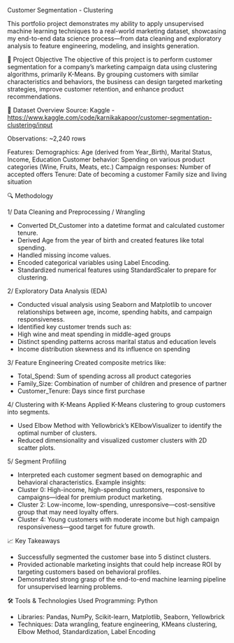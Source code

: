 Customer Segmentation - Clustering

This portfolio project demonstrates my ability to apply unsupervised machine learning techniques to a real-world marketing dataset, showcasing my end-to-end data science process—from data cleaning and exploratory analysis to feature engineering, modeling, and insights generation.

🎯 Project Objective 
The objective of this project is to perform customer segmentation for a company’s marketing campaign data using clustering algorithms, primarily K-Means. By grouping customers with similar characteristics and behaviors, the business can design targeted marketing strategies, improve customer retention, and enhance product recommendations.

📁 Dataset Overview Source: Kaggle - https://www.kaggle.com/code/karnikakapoor/customer-segmentation-clustering/input

Observations: ~2,240 rows

Features:
Demographics: Age (derived from Year_Birth), Marital Status, Income, Education
Customer behavior: Spending on various product categories (Wine, Fruits, Meats, etc.)
Campaign responses: Number of accepted offers
Tenure: Date of becoming a customer
Family size and living situation

🔍 Methodology

1/ Data Cleaning and Preprocessing / Wrangling 
-	Converted Dt_Customer into a datetime format and calculated customer tenure.
-	Derived Age from the year of birth and created features like total spending.
-	Handled missing income values.
-	Encoded categorical variables using Label Encoding.
-	Standardized numerical features using StandardScaler to prepare for clustering.
  
2/ Exploratory Data Analysis (EDA) 
-	Conducted visual analysis using Seaborn and Matplotlib to uncover relationships between age, income, spending habits, and campaign responsiveness.
-	Identified key customer trends such as:
-	High wine and meat spending in middle-aged groups
-	Distinct spending patterns across marital status and education levels
-	Income distribution skewness and its influence on spending
  
3/ Feature Engineering Created composite metrics like:
-	Total_Spend: Sum of spending across all product categories
-	Family_Size: Combination of number of children and presence of partner
-	Customer_Tenure: Days since first purchase
  
4/ Clustering with K-Means Applied K-Means clustering to group customers into segments.
-	Used Elbow Method with Yellowbrick’s KElbowVisualizer to identify the optimal number of clusters.
-	Reduced dimensionality and visualized customer clusters with 2D scatter plots.
  
5/ Segment Profiling 
-	Interpreted each customer segment based on demographic and behavioral characteristics.
Example insights:
-	Cluster 0: High-income, high-spending customers, responsive to campaigns—ideal for premium product marketing.
-	Cluster 2: Low-income, low-spending, unresponsive—cost-sensitive group that may need loyalty offers.
-	Cluster 4: Young customers with moderate income but high campaign responsiveness—good target for future growth.
  
📈 Key Takeaways 
-	Successfully segmented the customer base into 5 distinct clusters.
-	Provided actionable marketing insights that could help increase ROI by targeting customers based on behavioral profiles.
-	Demonstrated strong grasp of the end-to-end machine learning pipeline for unsupervised learning problems.
  
🛠️ Tools & Technologies Used Programming: Python
-	Libraries: Pandas, NumPy, Scikit-learn, Matplotlib, Seaborn, Yellowbrick
-	Techniques: Data wrangling, feature engineering, KMeans clustering, Elbow Method, Standardization, Label Encoding
